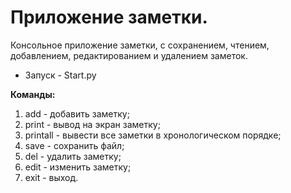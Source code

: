 # Приложение заметки.

Консольное приложение заметки, с сохранением, чтением,
добавлением, редактированием и удалением заметок. 

* Запуск - Start.py

**Команды:**
1. add - добавить заметку;
2. print - вывод на экран заметку;
3. printall - вывести все заметки в хронологическом порядке;
4. save - сохранить файл;
5. del - удалить заметку;
6. edit - изменить заметку;
7. exit - выход.